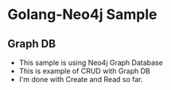 # Golang-Neo4j Sample

## Graph DB
* This sample is using Neo4j Graph Database
* This is example of CRUD with Graph DB
* I'm done with Create and Read so far.